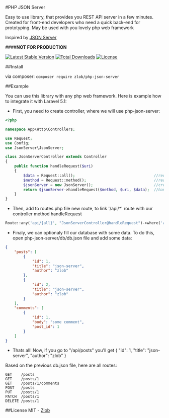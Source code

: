 
#PHP JSON Server

Easy to use library, that provides you REST API server in a few minutes.
Created for front-end developers who need a quick back-end for prototyping.
May be used with you lovely php web framework

Inspired by [JSON Server](https://github.com/typicode/json-server) 

####**NOT FOR PRODUCTION**

[![Latest Stable Version](https://poser.pugx.org/zlob/php-json-server/v/stable)](https://packagist.org/packages/zlob/php-json-server) 
[![Total Downloads](https://poser.pugx.org/zlob/php-json-server/downloads)](https://packagist.org/packages/zlob/php-json-server)
[![License](https://poser.pugx.org/zlob/php-json-server/license)](https://packagist.org/packages/zlob/php-json-server)

##Install

via composer: ```composer require zlob/php-json-server```

##Example

You can use this library with any php web framework. Here is example how to integrate it with Laravel 5.1:

* First, you need to create controller, where we will use php-json-server:

``` php
<?php

namespace App\Http\Controllers;

use Request;
use Config;
use JsonServer\JsonServer;

class JsonServerController extends Controller
{
    public function handleRequest($uri)
    {
        $data = Request::all();                                   //request data
        $method = Request::method();                              //request method
        $jsonServer = new JsonServer();                           //create new JsonServer instance
        return $jsonServer->handleRequest($method, $uri, $data);  //handle request
    }
}
```
* Then, add to routes.php file new route, to link '/api/*' route with our controller method handleRequest
``` php
Route::any('api/{all}', "JsonServerController@handleRequest")->where('all', '.*');
```
* Finaly, we can optionaly fill our database with some data. To do this, open php-json-server/db/db.json file and add some data:
``` json
{
    "posts": [
        {
            "id": 1,
            "title": "json-server",
            "author": "zlob"
        },
        {
            "id": 2,
            "title": "json-server",
            "author": "zlob"
        }
    ],
    "comments": [
        {
            "id": 1,
            "body": "some comment",
            "post_id": 1
        }
    ]
}
```
* Thats all! Now, if you go to "/api/posts" you'll get
{ "id": 1, "title": "json-server", "author": "zlob" }

Based on the previous db.json file, here are all routes:
```
GET    /posts
GET    /posts/1
GET    /posts/1/comments
POST   /posts
PUT    /posts/1
PATCH  /posts/1
DELETE /posts/1
```
##License
MIT - [Zlob](https://github.com/zlob)
